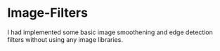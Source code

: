 # Image-Filters
I had implemented some basic image smoothening and edge detection filters without using any image libraries.

